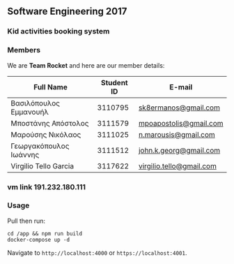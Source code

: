 ## Software Engineering 2017

### Kid activities booking system

### Members

We are **Team Rocket** and here are our member details:

| Full Name 		    	| Student ID | E-mail 					|
| ------------------------- | ---------- | ------------------------ |
| Βασιλόπουλος Εμμανουήλ 	| 3110795	 | sk8ermanos@gmail.com 	|
| Μποστάνης Απόστολος		| 3111579	 | mpoapostolis@gmail.com	|
| Μαρούσης Νικόλαος		    | 3111025	 | n.marousis@gmail.com 	|
| Γεωργακόπουλος Ιωάννης	| 3111512	 | john.k.georg@gmail.com	|
| Virgilio Tello Garcia	    | 3117622	 | virgilio.tello@gmail.com	|


### vm link 191.232.180.111

### Usage
Pull then run:
```
cd /app && npm run build
docker-compose up -d
```

Navigate to `http://localhost:4000` or `https://localhost:4001`.
